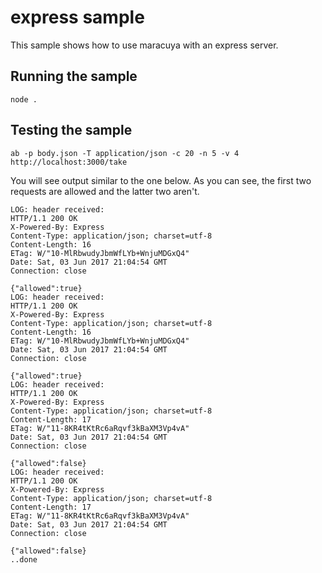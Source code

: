 # express sample
This sample shows how to use maracuya with an express server.

## Running the sample
```
node .
```

## Testing the sample
```
ab -p body.json -T application/json -c 20 -n 5 -v 4 http://localhost:3000/take
```

You will see output similar to the one below. As you can see, the first two requests are allowed and the latter two aren't.
```
LOG: header received:
HTTP/1.1 200 OK
X-Powered-By: Express
Content-Type: application/json; charset=utf-8
Content-Length: 16
ETag: W/"10-MlRbwudyJbmWfLYb+WnjuMDGxQ4"
Date: Sat, 03 Jun 2017 21:04:54 GMT
Connection: close

{"allowed":true}
LOG: header received:
HTTP/1.1 200 OK
X-Powered-By: Express
Content-Type: application/json; charset=utf-8
Content-Length: 16
ETag: W/"10-MlRbwudyJbmWfLYb+WnjuMDGxQ4"
Date: Sat, 03 Jun 2017 21:04:54 GMT
Connection: close

{"allowed":true}
LOG: header received:
HTTP/1.1 200 OK
X-Powered-By: Express
Content-Type: application/json; charset=utf-8
Content-Length: 17
ETag: W/"11-8KR4tKtRc6aRqvf3kBaXM3Vp4vA"
Date: Sat, 03 Jun 2017 21:04:54 GMT
Connection: close

{"allowed":false}
LOG: header received:
HTTP/1.1 200 OK
X-Powered-By: Express
Content-Type: application/json; charset=utf-8
Content-Length: 17
ETag: W/"11-8KR4tKtRc6aRqvf3kBaXM3Vp4vA"
Date: Sat, 03 Jun 2017 21:04:54 GMT
Connection: close

{"allowed":false}
..done
```
